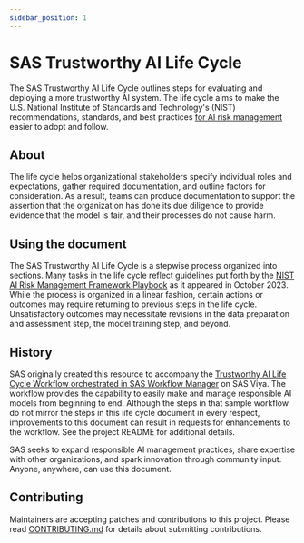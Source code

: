 ```yaml
---
sidebar_position: 1
---
```


# SAS Trustworthy AI Life Cycle
The SAS Trustworthy AI Life Cycle outlines steps for evaluating and deploying a more trustworthy AI system. The life cycle aims to make the U.S. National Institute of Standards and Technology's (NIST) recommendations, standards, and best practices [for AI risk management](https://airc.nist.gov/AI_RMF_Knowledge_Base/AI_RMF) easier to adopt and follow.

## About
The life cycle helps organizational stakeholders specify individual roles and expectations, gather required documentation, and outline factors for consideration.
As a result, teams can produce documentation to support the assertion that the organization has done its due diligence to provide evidence that the model is fair, and their processes do not cause harm. 

## Using the document
The SAS Trustworthy AI Life Cycle is a stepwise process organized into sections.
Many tasks in the life cycle reflect guidelines put forth by the [NIST AI Risk Management Framework Playbook](https://www.nist.gov/itl/ai-risk-management-framework) as it appeared in October 2023.
While the process is organized in a linear fashion, certain actions or outcomes may require returning to previous steps in the life cycle. Unsatisfactory outcomes may necessitate revisions in the data preparation and assessment step, the model training step, and beyond.

## History
SAS originally created this resource to accompany the [Trustworthy AI Life Cycle Workflow orchestrated in SAS Workflow Manager](https://github.com/sassoftware/model-management-resources/tree/main/samples/Workflow_Integration/Trustworthy_AI_Life_Cycle) on SAS Viya.
The workflow provides the capability to easily make and manage responsible AI models from beginning to end.
Although the steps in that sample workflow do not mirror the steps in this life cycle document in every respect, improvements to this document can result in requests for enhancements to the workflow.
See the project README for additional details.

SAS seeks to expand responsible AI management practices, share expertise with other organizations, and spark innovation through community input.
Anyone, anywhere, can use this document.

## Contributing
Maintainers are accepting patches and contributions to this project.
Please read [CONTRIBUTING.md](CONTRIBUTING.md) for details about submitting contributions.
